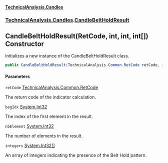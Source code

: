 #### [TechnicalAnalysis.Candles](TechnicalAnalysis.Candles.md 'TechnicalAnalysis.Candles')
### [TechnicalAnalysis.Candles](TechnicalAnalysis.Candles.md#TechnicalAnalysis.Candles 'TechnicalAnalysis.Candles').[CandleBeltHoldResult](CandleBeltHoldResult.md 'TechnicalAnalysis.Candles.CandleBeltHoldResult')

## CandleBeltHoldResult(RetCode, int, int, int[]) Constructor

Initializes a new instance of the CandleBeltHoldResult class.

```csharp
public CandleBeltHoldResult(TechnicalAnalysis.Common.RetCode retCode, int begIdx, int nbElement, int[] integers);
```
#### Parameters

<a name='TechnicalAnalysis.Candles.CandleBeltHoldResult.CandleBeltHoldResult(TechnicalAnalysis.Common.RetCode,int,int,int[]).retCode'></a>

`retCode` [TechnicalAnalysis.Common.RetCode](https://docs.microsoft.com/en-us/dotnet/api/TechnicalAnalysis.Common.RetCode 'TechnicalAnalysis.Common.RetCode')

The return code of the indicator calculation.

<a name='TechnicalAnalysis.Candles.CandleBeltHoldResult.CandleBeltHoldResult(TechnicalAnalysis.Common.RetCode,int,int,int[]).begIdx'></a>

`begIdx` [System.Int32](https://docs.microsoft.com/en-us/dotnet/api/System.Int32 'System.Int32')

The index of the first element in the result.

<a name='TechnicalAnalysis.Candles.CandleBeltHoldResult.CandleBeltHoldResult(TechnicalAnalysis.Common.RetCode,int,int,int[]).nbElement'></a>

`nbElement` [System.Int32](https://docs.microsoft.com/en-us/dotnet/api/System.Int32 'System.Int32')

The number of elements in the result.

<a name='TechnicalAnalysis.Candles.CandleBeltHoldResult.CandleBeltHoldResult(TechnicalAnalysis.Common.RetCode,int,int,int[]).integers'></a>

`integers` [System.Int32](https://docs.microsoft.com/en-us/dotnet/api/System.Int32 'System.Int32')[[]](https://docs.microsoft.com/en-us/dotnet/api/System.Array 'System.Array')

An array of integers indicating the presence of the Belt Hold pattern.